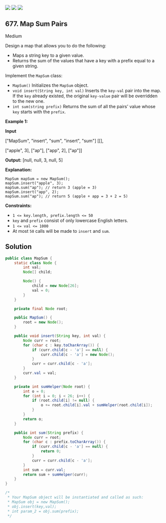 [![](https://img.shields.io/github/stars/javadev/LeetCode-in-Java?label=Stars&style=flat-square)](https://github.com/javadev/LeetCode-in-Java)
[![](https://img.shields.io/github/forks/javadev/LeetCode-in-Java?label=Fork%20me%20on%20GitHub%20&style=flat-square)](https://github.com/javadev/LeetCode-in-Java/fork)
[![](https://img.shields.io/badge/-LeetCode%20in%20Kotlin-blue?style=flat-square)](https://github.com/javadev/LeetCode-in-Kotlin)

## 677\. Map Sum Pairs

Medium

Design a map that allows you to do the following:

*   Maps a string key to a given value.
*   Returns the sum of the values that have a key with a prefix equal to a given string.

Implement the `MapSum` class:

*   `MapSum()` Initializes the `MapSum` object.
*   `void insert(String key, int val)` Inserts the `key-val` pair into the map. If the `key` already existed, the original `key-value` pair will be overridden to the new one.
*   `int sum(string prefix)` Returns the sum of all the pairs' value whose `key` starts with the `prefix`.

**Example 1:**

**Input** 

["MapSum", "insert", "sum", "insert", "sum"] [[], 

["apple", 3], ["ap"], ["app", 2], ["ap"]]

**Output:** [null, null, 3, null, 5]

**Explanation:** 

    MapSum mapSum = new MapSum(); 
    mapSum.insert("apple", 3); 
    mapSum.sum("ap"); // return 3 (apple = 3) 
    mapSum.insert("app", 2); 
    mapSum.sum("ap"); // return 5 (apple + app = 3 + 2 = 5)

**Constraints:**

*   `1 <= key.length, prefix.length <= 50`
*   `key` and `prefix` consist of only lowercase English letters.
*   `1 <= val <= 1000`
*   At most `50` calls will be made to `insert` and `sum`.

## Solution

```java
public class MapSum {
    static class Node {
        int val;
        Node[] child;

        Node() {
            child = new Node[26];
            val = 0;
        }
    }

    private final Node root;

    public MapSum() {
        root = new Node();
    }

    public void insert(String key, int val) {
        Node curr = root;
        for (char c : key.toCharArray()) {
            if (curr.child[c - 'a'] == null) {
                curr.child[c - 'a'] = new Node();
            }
            curr = curr.child[c - 'a'];
        }
        curr.val = val;
    }

    private int sumHelper(Node root) {
        int o = 0;
        for (int i = 0; i < 26; i++) {
            if (root.child[i] != null) {
                o += root.child[i].val + sumHelper(root.child[i]);
            }
        }
        return o;
    }

    public int sum(String prefix) {
        Node curr = root;
        for (char c : prefix.toCharArray()) {
            if (curr.child[c - 'a'] == null) {
                return 0;
            }
            curr = curr.child[c - 'a'];
        }
        int sum = curr.val;
        return sum + sumHelper(curr);
    }
}

/*
 * Your MapSum object will be instantiated and called as such:
 * MapSum obj = new MapSum();
 * obj.insert(key,val);
 * int param_2 = obj.sum(prefix);
 */
```